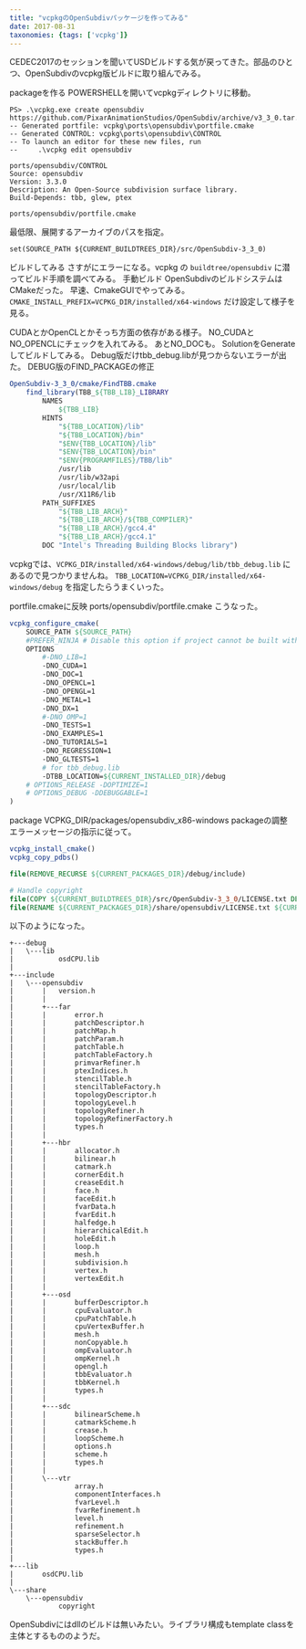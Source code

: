 ```yaml
---
title: "vcpkgのOpenSubdivパッケージを作ってみる"
date: 2017-08-31
taxonomies: {tags: ['vcpkg']}
---
```


CEDEC2017のセッションを聞いてUSDビルドする気が戻ってきた。部品のひとつ、OpenSubdivのvcpkg版ビルドに取り組んでみる。

packageを作る
POWERSHELLを開いてvcpkgディレクトリに移動。

```shell
PS> .\vcpkg.exe create opensubdiv https://github.com/PixarAnimationStudios/OpenSubdiv/archive/v3_3_0.tar.gz
-- Generated portfile: vcpkg\ports\opensubdiv\portfile.cmake
-- Generated CONTROL: vcpkg\ports\opensubdiv\CONTROL
-- To launch an editor for these new files, run
--     .\vcpkg edit opensubdiv

ports/opensubdiv/CONTROL
Source: opensubdiv
Version: 3.3.0
Description: An Open-Source subdivision surface library.
Build-Depends: tbb, glew, ptex
```

`ports/opensubdiv/portfile.cmake`

最低限、展開するアーカイブのパスを指定。

`set(SOURCE_PATH ${CURRENT_BUILDTREES_DIR}/src/OpenSubdiv-3_3_0)`

ビルドしてみる
さすがにエラーになる。vcpkg の `buildtree/opensubdiv` に潜ってビルド手順を調べてみる。
手動ビルド
OpenSubdivのビルドシステムはCMakeだった。
早速、CmakeGUIでやってみる。
`CMAKE_INSTALL_PREFIX=VCPKG_DIR/installed/x64-windows` だけ設定して様子を見る。

CUDAとかOpenCLとかそっち方面の依存がある様子。
NO_CUDAとNO_OPENCLにチェックを入れてみる。
あとNO_DOCも。
SolutionをGenerateしてビルドしてみる。
Debug版だけtbb_debug.libが見つからないエラーが出た。
DEBUG版のFIND_PACKAGEの修正

```cmake
OpenSubdiv-3_3_0/cmake/FindTBB.cmake
    find_library(TBB_${TBB_LIB}_LIBRARY
        NAMES
            ${TBB_LIB}
        HINTS
            "${TBB_LOCATION}/lib"
            "${TBB_LOCATION}/bin"
            "$ENV{TBB_LOCATION}/lib"
            "$ENV{TBB_LOCATION}/bin"
            "$ENV{PROGRAMFILES}/TBB/lib"
            /usr/lib
            /usr/lib/w32api
            /usr/local/lib
            /usr/X11R6/lib
        PATH_SUFFIXES
            "${TBB_LIB_ARCH}"
            "${TBB_LIB_ARCH}/${TBB_COMPILER}"
            "${TBB_LIB_ARCH}/gcc4.4"
            "${TBB_LIB_ARCH}/gcc4.1"
        DOC "Intel's Threading Building Blocks library")
```

vcpkgでは、`VCPKG_DIR/installed/x64-windows/debug/lib/tbb_debug.lib` にあるので見つかりませんね。
`TBB_LOCATION=VCPKG_DIR/installed/x64-windows/debug` を指定したらうまくいった。

portfile.cmakeに反映
ports/opensubdiv/portfile.cmake
こうなった。

```cmake
vcpkg_configure_cmake(
    SOURCE_PATH ${SOURCE_PATH}
    #PREFER_NINJA # Disable this option if project cannot be built with Ninja
    OPTIONS
        #-DNO_LIB=1
        -DNO_CUDA=1
        -DNO_DOC=1
        -DNO_OPENCL=1
        -DNO_OPENGL=1
        -DNO_METAL=1
        -DNO_DX=1
        #-DNO_OMP=1
        -DNO_TESTS=1
        -DNO_EXAMPLES=1
        -DNO_TUTORIALS=1
        -DNO_REGRESSION=1
        -DNO_GLTESTS=1
        # for tbb_debug.lib
        -DTBB_LOCATION=${CURRENT_INSTALLED_DIR}/debug
    # OPTIONS_RELEASE -DOPTIMIZE=1
    # OPTIONS_DEBUG -DDEBUGGABLE=1
)
```

package
VCPKG_DIR/packages/opensubdiv_x86-windows
packageの調整
エラーメッセージの指示に従って。

```ports/opensubdiv/portfile.cmake
vcpkg_install_cmake()
vcpkg_copy_pdbs()

file(REMOVE_RECURSE ${CURRENT_PACKAGES_DIR}/debug/include)

# Handle copyright
file(COPY ${CURRENT_BUILDTREES_DIR}/src/OpenSubdiv-3_3_0/LICENSE.txt DESTINATION ${CURRENT_PACKAGES_DIR}/share/opensubdiv)
file(RENAME ${CURRENT_PACKAGES_DIR}/share/opensubdiv/LICENSE.txt ${CURRENT_PACKAGES_DIR}/share/opensubdiv/copyright)
```

以下のようになった。

```shell
+---debug
|   \---lib
|           osdCPU.lib
|
+---include
|   \---opensubdiv
|       |   version.h
|       |
|       +---far
|       |       error.h
|       |       patchDescriptor.h
|       |       patchMap.h
|       |       patchParam.h
|       |       patchTable.h
|       |       patchTableFactory.h
|       |       primvarRefiner.h
|       |       ptexIndices.h
|       |       stencilTable.h
|       |       stencilTableFactory.h
|       |       topologyDescriptor.h
|       |       topologyLevel.h
|       |       topologyRefiner.h
|       |       topologyRefinerFactory.h
|       |       types.h
|       |
|       +---hbr
|       |       allocator.h
|       |       bilinear.h
|       |       catmark.h
|       |       cornerEdit.h
|       |       creaseEdit.h
|       |       face.h
|       |       faceEdit.h
|       |       fvarData.h
|       |       fvarEdit.h
|       |       halfedge.h
|       |       hierarchicalEdit.h
|       |       holeEdit.h
|       |       loop.h
|       |       mesh.h
|       |       subdivision.h
|       |       vertex.h
|       |       vertexEdit.h
|       |
|       +---osd
|       |       bufferDescriptor.h
|       |       cpuEvaluator.h
|       |       cpuPatchTable.h
|       |       cpuVertexBuffer.h
|       |       mesh.h
|       |       nonCopyable.h
|       |       ompEvaluator.h
|       |       ompKernel.h
|       |       opengl.h
|       |       tbbEvaluator.h
|       |       tbbKernel.h
|       |       types.h
|       |
|       +---sdc
|       |       bilinearScheme.h
|       |       catmarkScheme.h
|       |       crease.h
|       |       loopScheme.h
|       |       options.h
|       |       scheme.h
|       |       types.h
|       |
|       \---vtr
|               array.h
|               componentInterfaces.h
|               fvarLevel.h
|               fvarRefinement.h
|               level.h
|               refinement.h
|               sparseSelector.h
|               stackBuffer.h
|               types.h
|
+---lib
|       osdCPU.lib
|
\---share
    \---opensubdiv
            copyright
```

OpenSubdivにはdllのビルドは無いみたい。ライブラリ構成もtemplate classを主体とするもののようだ。
